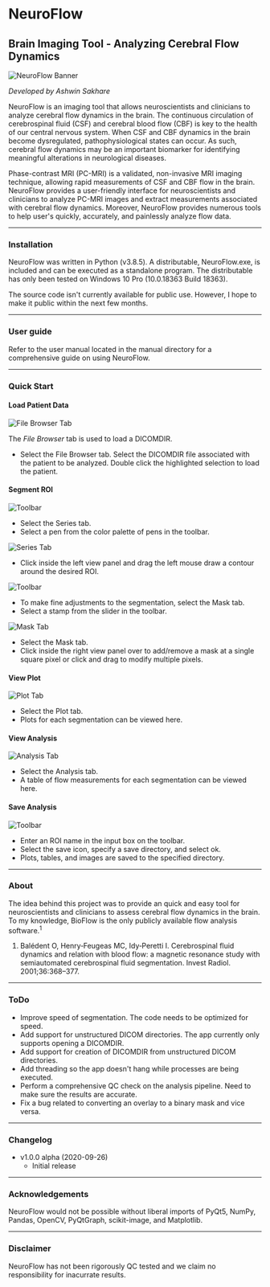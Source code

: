 # NeuroFlow
## Brain Imaging Tool - Analyzing Cerebral Flow Dynamics

![NeuroFlow Banner](Logo.png?raw=true)

_Developed by Ashwin Sakhare_

NeuroFlow is an imaging tool that allows neuroscientists and clinicians to analyze cerebral flow dynamics in the brain. The continuous circulation of cerebrospinal fluid (CSF) and cerebral blood flow (CBF) is key to the health of our central nervous system. When CSF and CBF dynamics in the brain become dysregulated, pathophysiological
states can occur. As such, cerebral flow dynamics may be an important biomarker for identifying meaningful alterations in neurological diseases.

Phase-contrast MRI (PC-MRI) is a validated, non-invasive MRI imaging technique, allowing rapid measurements of CSF and CBF flow in the brain. NeuroFlow provides a user-friendly interface for neuroscientists and clinicians to analyze PC-MRI images and extract measurements associated with cerebral flow dynamics. Moreover, NeuroFlow provides numerous tools to help user's quickly, accurately, and painlessly analyze flow data.

- - - -

### Installation

NeuroFlow was written in Python (v3.8.5). A distributable, NeuroFlow.exe, is included and can be executed as a standalone program. The distributable has only been tested on Windows 10 Pro (10.0.18363 Build 18363).

The source code isn't currently available for public use. However, I hope to make it public within the next few months.

- - - -

### User guide

Refer to the user manual located in the manual directory for a comprehensive guide on using NeuroFlow.

- - - -

### Quick Start

#### Load Patient Data

![File Browser Tab](https://raw.githubusercontent.com/arsakhar/NeuroFlow/master/readme/FileBrowser.png?token=2867398ae16bf783067cd4f1e7e5c282d40577f5)

The _File Browser_ tab is used to load a DICOMDIR. 

* Select the File Browser tab. Select the DICOMDIR file associated with the patient to be analyzed. Double click the highlighted selection to load the patient.

#### Segment ROI

![Toolbar](https://raw.githubusercontent.com/arsakhar/NeuroFlow/master/readme/Pen.PNG?token=AJKJ6D6PGS322O5LQQGOGUC7LXHO4)

* Select the Series tab.
* Select a pen from the color palette of pens in the toolbar.

![Series Tab](https://raw.githubusercontent.com/arsakhar/NeuroFlow/master/readme/Segmentation.PNG?token=AJKJ6D6PGS322O5LQQGOGUC7LXHO4)

* Click inside the left view panel and drag the left mouse draw a contour around the desired ROI.

![Toolbar](https://raw.githubusercontent.com/arsakhar/NeuroFlow/master/readme/Stamp.PNG?token=AJKJ6D6PGS322O5LQQGOGUC7LXHO4)

* To make fine adjustments to the segmentation, select the Mask tab.
* Select a stamp from the slider in the toolbar.

![Mask Tab](https://raw.githubusercontent.com/arsakhar/NeuroFlow/master/readme/Mask.PNG?token=AJKJ6D6PGS322O5LQQGOGUC7LXHO4)

* Select the Mask tab.
* Click inside the right view panel over to add/remove a mask at a single square pixel or click and drag to modify multiple pixels.

#### View Plot

![Plot Tab](https://raw.githubusercontent.com/arsakhar/NeuroFlow/master/readme/Plot.PNG?token=AJKJ6D6PGS322O5LQQGOGUC7LXHO4)

* Select the Plot tab.
* Plots for each segmentation can be viewed here.

#### View Analysis

![Analysis Tab](https://raw.githubusercontent.com/arsakhar/NeuroFlow/master/readme/Analysis.PNG?token=AJKJ6D6PGS322O5LQQGOGUC7LXHO4)

* Select the Analysis tab.
* A table of flow measurements for each segmentation can be viewed here.

#### Save Analysis

![Toolbar](https://raw.githubusercontent.com/arsakhar/NeuroFlow/master/readme/Save.PNG?token=AJKJ6D6PGS322O5LQQGOGUC7LXHO4)

* Enter an ROI name in the input box on the toolbar.
* Select the save icon, specify a save directory, and select ok.
* Plots, tables, and images are saved to the specified directory.

- - - -

### About

The idea behind this project was to provide an quick and easy tool for neuroscientists and clinicians to assess cerebral flow dynamics in the brain. To my knowledge, BioFlow is the only publicly available flow analysis software.<sup>1</sup>

1. Balédent O, Henry‐Feugeas MC, Idy‐Peretti I. Cerebrospinal fluid dynamics and relation with blood flow: a magnetic resonance study with semiautomated cerebrospinal fluid segmentation. Invest Radiol. 2001;36:368–377.

- - - -

### ToDo

- Improve speed of segmentation. The code needs to be optimized for speed.
- Add support for unstructured DICOM directories. The app currently only supports opening a DICOMDIR.
- Add support for creation of DICOMDIR from unstructured DICOM directories.
- Add threading so the app doesn't hang while processes are being executed.
- Perform a comprehensive QC check on the analysis pipeline. Need to make sure the results are accurate.
- Fix a bug related to converting an overlay to a binary mask and vice versa. 

- - - -

### Changelog

* v1.0.0 alpha (2020-09-26)
  * Initial release
  
- - - -

### Acknowledgements

NeuroFlow would not be possible without liberal imports of PyQt5, NumPy, Pandas, OpenCV, PyQtGraph, scikit-image, and Matplotlib. 

- - - -

### Disclaimer

NeuroFlow has not been rigorously QC tested and we claim no responsibility for inacurrate results.


